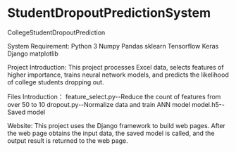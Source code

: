 # StudentDropoutPredictionSystem
CollegeStudentDropoutPrediction

System Requirement:
Python 3
Numpy
Pandas
sklearn
Tensorflow
Keras
Django
matplotlib

Project Introduction:
This project processes Excel data, selects features of higher importance, trains neural network models, and predicts the likelihood of college students dropping out.

Files Introduction：
feature_select.py--Reduce the count of features from over 50 to 10
dropout.py--Normalize data and train ANN model
model.h5--Saved model

Website:
This project uses the Django framework to build web pages. After the web page obtains the input data, the saved model is called, and the output result is returned to the web page.
